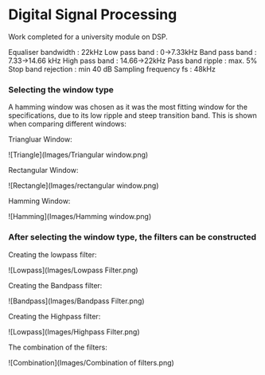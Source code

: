 # Digital Signal Processing

Work completed for a university module on DSP.

  Equaliser bandwidth	:	22kHz
        Low pass band	:	0→7.33kHz
      Band pass band	:	7.33→14.66 kHz
      High pass band	:	14.66→22kHz
     Pass band ripple	:	max. 5%
  Stop band rejection	:	min 40 dB
Sampling frequency fs	:	48kHz

### Selecting the window type

A hamming window was chosen as it was the most fitting window for the specifications, due to its low ripple and steep transition band. This is shown when comparing different windows:

Triangluar Window:

![Triangle](Images/Triangular window.png)

Rectangular Window:

![Rectangle](Images/rectangular window.png)

Hamming Window:

![Hamming](Images/Hamming window.png)

### After selecting the window type, the filters can be constructed

Creating the lowpass filter:

![Lowpass](Images/Lowpass Filter.png)


Creating the Bandpass filter:

![Bandpass](Images/Bandpass Filter.png)

Creating the Highpass filter:

![Lowpass](Images/Highpass Filter.png)


The combination of the filters:

![Combination](Images/Combination of filters.png)
